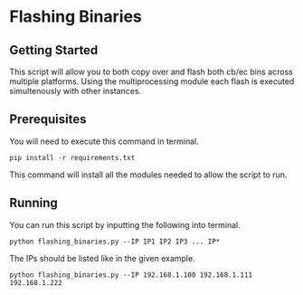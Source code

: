 
# Flashing Binaries


## Getting Started

This script will allow you to both copy over and flash both cb/ec bins across multiple platforms. Using the multiprocessing module each flash is executed simultenously with other instances. 

## Prerequisites

You will need to execute this command in terminal. 

```
pip install -r requirements.txt
```

This command will install all the modules needed to allow the script to run.

## Running

You can run this script by inputting the following into terminal.

```
python flashing_binaries.py --IP IP1 IP2 IP3 ... IP*
```

The IPs should be listed like in the given example.

```
python flashing_binaries.py --IP 192.168.1.100 192.168.1.111 192.168.1.222 
```





